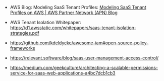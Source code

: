 - AWS Blog: Modeling SaaS Tenant Profiles: [Modeling SaaS Tenant Profiles on AWS | AWS Partner Network (APN) Blog](https://aws.amazon.com/blogs/apn/modeling-saas-tenant-profiles-on-aws/ "https://aws.amazon.com/blogs/apn/modeling-saas-tenant-profiles-on-aws/")

- AWS Tenant Isolation Whitepaper: https://d1.awsstatic.com/whitepapers/saas-tenant-isolation-strategies.pdf

- https://github.com/kdeldycke/awesome-iam#open-source-policy-frameworks

- https://relevant.software/blog/saas-user-management-access-control/

- https://medium.com/geekculture/architecting-a-scalable-permissions-service-for-saas-web-applications-a4bc7dcb1cb3
